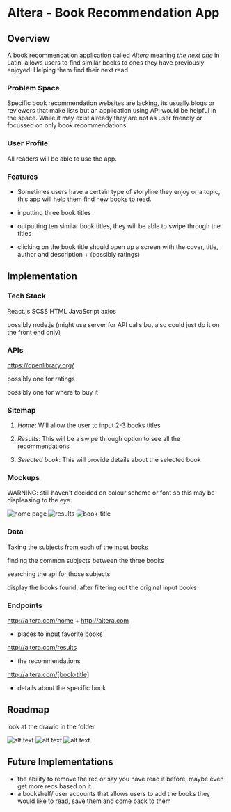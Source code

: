 # Altera - Book Recommendation App

## Overview



A book recommendation application called *Altera* meaning *the next one* in Latin, allows users to find similar books to ones they have previously enjoyed. Helping them find their next read.

### Problem Space

Specific book recommendation websites are lacking, its usually blogs or reviewers that make lists but an application using API would be helpful in the space. While it may exist already they are not as user friendly or focussed on only book recommendations.

### User Profile


All readers will be able to use the app. 


### Features


- Sometimes users have a certain type of storyline they enjoy or a topic, this app will help them find new books to read. 

- inputting three book titles 

- outputting ten similar book titles, they will be able to swipe through the titles

- clicking on the book title should open up a screen with the cover, title, author and description + (possibly ratings)



## Implementation

### Tech Stack

React.js 
SCSS
HTML 
JavaScript 
axios

possibly 
node.js (might use server for API calls but also could just do it on the front end only)


### APIs

https://openlibrary.org/

possibly one for ratings 

possibly one for where to buy it 

### Sitemap

1. *Home*: 
    Will allow the user to input 2-3 books titles 

2. *Results*:
    This will be a swipe through option to see all the recommendations 

3. *Selected book*: 
    This will provide details about the selected book 

### Mockups

WARNING: still haven't decided on colour scheme or font so this may be displeasing to the eye. 



![home page](<Screen Shot 2024-09-10 at 8.53.55 PM.png>)
![results](<Screen Shot 2024-09-10 at 8.54.09 PM.png>)
![book-title](<Screen Shot 2024-09-10 at 8.54.21 PM.png>)


### Data

Taking the subjects from each of the input books

finding the common subjects between the three books 

searching the api for those subjects 

display the books found, after filtering out the original input books 

### Endpoints


http://altera.com/home + http://altera.com
- places to input favorite books

http://altera.com/results
- the recommendations 

http://altera.com/[book-title]
- details about the specific book 



## Roadmap
look at the drawio in the folder

![alt text](<Screen Shot 2024-09-10 at 9.20.49 PM.png>)
![alt text](<Screen Shot 2024-09-10 at 9.21.07 PM.png>)
![alt text](<Screen Shot 2024-09-10 at 9.21.20 PM.png>)


## Future Implementations

- the ability to remove the rec or say you have read it before, maybe even get more recs based on it 
- a bookshelf/ user accounts that allows users to add the books they would like to read, save them and come back to them 


